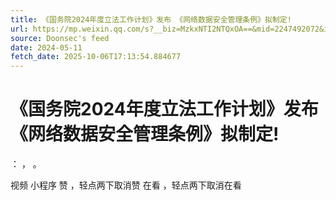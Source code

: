 ```yaml
---
title: 《国务院2024年度立法工作计划》发布 《网络数据安全管理条例》拟制定!
url: https://mp.weixin.qq.com/s?__biz=MzkxNTI2NTQxOA==&mid=2247492072&idx=1&sn=09d574eab3d2c0fe59a5dc6c57ff73db
source: Doonsec's feed
date: 2024-05-11
fetch_date: 2025-10-06T17:13:54.884677
---
```


# 《国务院2024年度立法工作计划》发布 《网络数据安全管理条例》拟制定!

：
，
。

视频
小程序
赞
，轻点两下取消赞
在看
，轻点两下取消在看
